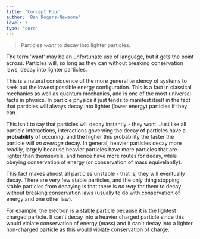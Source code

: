 ```yaml
---
title: 'Concept Four'
author: 'Ben Rogers-Newsome'
level: 3
type: 'core'
---
```


> Particles *want* to decay into lighter particles.

The term 'want' may be an unfortunate use of language, but it gets the point across. Particles will, so long as they can without breaking conservation laws, decay into lighter particles.

This is a natural consiquence of the more general tendency of systems to seek out the lowest possible energy configuration. This is a fact in classical mechanics as well as quantum mechanics, and is one of the most universal facts in physics. In particle physics it just tends to manifest itself in the fact that particles will always decay into lighter (lower energy) particles if they can.

This isn't to say that particles will decay instantly - they wont. Just like all particle interactions, interactions governing the decay of particles have a **probability** of occuring, and the higher this probability the faster the particle will *on average* decay. In general, heavier particles decay more readily, largely because heavier particles have more particles that are lighter than themsevels, and hence have more routes for decay, while obeying conservation of energy (or conservation of mass equivelantly).

This fact makes almost all particles unstable - that is, they will eventually decay. There are very few stable particles, and the only thing stopping stable particles from decaying is that there is *no way* for them to decay without breaking conservation laws (usually to do with conservation of energy and one other law).

For example, the electron is a stable particle because it is the lightest charged particle. It can't decay into a heavier charged particle since this would violate conservation of energy (mass) and it can't decay into a lighter non-charged particle as this would violate conservation of charge.
